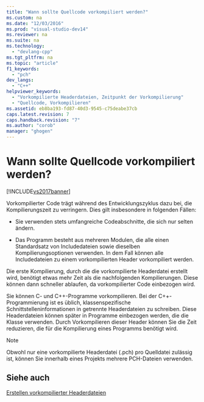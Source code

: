 ```yaml
---
title: "Wann sollte Quellcode vorkompiliert werden?"
ms.custom: na
ms.date: "12/03/2016"
ms.prod: "visual-studio-dev14"
ms.reviewer: na
ms.suite: na
ms.technology: 
  - "devlang-cpp"
ms.tgt_pltfrm: na
ms.topic: "article"
f1_keywords: 
  - "pch"
dev_langs: 
  - "C++"
helpviewer_keywords: 
  - "Vorkompilierte Headerdateien, Zeitpunkt der Vorkompilierung"
  - "Quellcode, Vorkompilieren"
ms.assetid: eb8ba193-fd87-40d3-9545-c75deabe37cb
caps.latest.revision: 7
caps.handback.revision: "7"
ms.author: "corob"
manager: "ghogen"
---
```

# Wann sollte Quellcode vorkompiliert werden?
[!INCLUDE[vs2017banner](../../assembler/inline/includes/vs2017banner.md)]

Vorkompilierter Code trägt während des Entwicklungszyklus dazu bei, die Kompilierungszeit zu verringern. Dies gilt insbesondere in folgenden Fällen:  
  
-   Sie verwenden stets umfangreiche Codeabschnitte, die sich nur selten ändern.  
  
-   Das Programm besteht aus mehreren Modulen, die alle einen Standardsatz von Includedateien sowie dieselben Kompilierungsoptionen verwenden.  In dem Fall können alle Includedateien zu einem vorkompilierten Header vorkompiliert werden.  
  
 Die erste Kompilierung, durch die die vorkompilierte Headerdatei erstellt wird, benötigt etwas mehr Zeit als die nachfolgenden Kompilierungen.  Diese können dann schneller ablaufen, da vorkompilierter Code einbezogen wird.  
  
 Sie können C\- und C\+\+\-Programme vorkompilieren.  Bei der C\+\+\-Programmierung ist es üblich, klassenspezifische Schnittstelleninformationen in getrennte Headerdateien zu schreiben.  Diese Headerdateien können später in Programme einbezogen werden, die die Klasse verwenden.  Durch Vorkompilieren dieser Header können Sie die Zeit reduzieren, die für die Kompilierung eines Programms benötigt wird.  
  
> [!NOTE]
>  Obwohl nur eine vorkompilierte Headerdatei \(.pch\) pro Quelldatei zulässig ist, können Sie innerhalb eines Projekts mehrere PCH\-Dateien verwenden.  
  
## Siehe auch  
 [Erstellen vorkompilierter Headerdateien](../../build/reference/creating-precompiled-header-files.md)